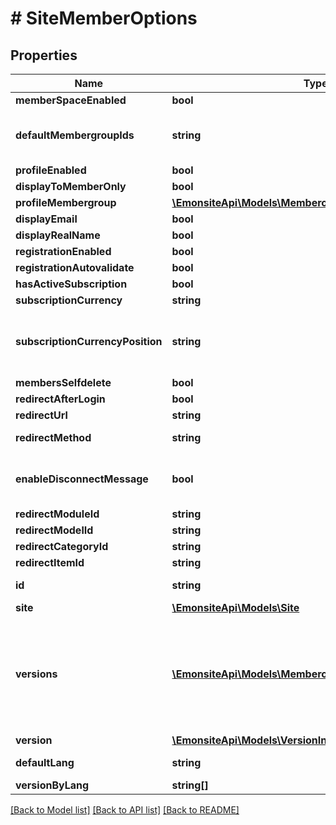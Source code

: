 # # SiteMemberOptions

## Properties

Name | Type | Description | Notes
------------ | ------------- | ------------- | -------------
**memberSpaceEnabled** | **bool** |  | [optional]
**defaultMembergroupIds** | **string** | TODO qqch de plus propre genre type array | [optional]
**profileEnabled** | **bool** |  | [optional]
**displayToMemberOnly** | **bool** |  | [optional]
**profileMembergroup** | [**\EmonsiteApi\Models\MemberoptionsProfileMembergroup**](MemberoptionsProfileMembergroup.md) |  | [optional]
**displayEmail** | **bool** |  | [optional]
**displayRealName** | **bool** |  | [optional]
**registrationEnabled** | **bool** |  | [optional]
**registrationAutovalidate** | **bool** |  | [optional]
**hasActiveSubscription** | **bool** |  | [optional]
**subscriptionCurrency** | **string** |  | [optional]
**subscriptionCurrencyPosition** | **string** | TODO virer ça et faire en fonction de la langue ou que sais-je | [optional]
**membersSelfdelete** | **bool** | ? | [optional]
**redirectAfterLogin** | **bool** |  | [optional]
**redirectUrl** | **string** |  | [optional]
**redirectMethod** | **string** | TODO enum nullable | [optional]
**enableDisconnectMessage** | **bool** | serieusement ? c&#39;est quoi cette option à la con ? | [optional]
**redirectModuleId** | **string** |  | [optional]
**redirectModelId** | **string** |  | [optional]
**redirectCategoryId** | **string** | relation ? | [optional]
**redirectItemId** | **string** |  | [optional]
**id** | **string** |  | [optional] [readonly]
**site** | [**\EmonsiteApi\Models\Site**](Site.md) |  | [optional]
**versions** | [**\EmonsiteApi\Models\MemberoptionsV[]**](MemberoptionsV.md) | IMPLEMENTEZ le mapping dans l&#39;entity TODO trouver comment le faire dynamiquement avec un listener doctrine | [optional]
**version** | [**\EmonsiteApi\Models\VersionInterface[]**](VersionInterface.md) |  | [optional]
**defaultLang** | **string** |  | [optional] [readonly]
**versionByLang** | **string[]** |  | [optional]

[[Back to Model list]](../../README.md#models) [[Back to API list]](../../README.md#endpoints) [[Back to README]](../../README.md)
